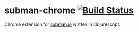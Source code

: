 # subman-chrome [![Build Status](https://travis-ci.org/nvbn/subman-chrome.svg)](https://travis-ci.org/nvbn/subman-chrome)

Chrome extension for [subman.io](http://subman.io) written in clojurescript.
